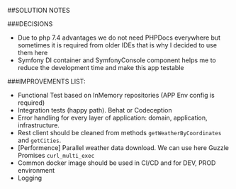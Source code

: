 ##SOLUTION NOTES

###DECISIONS
* Due to php 7.4 advantages we do not need PHPDocs everywhere but sometimes it is required from older IDEs that is why I decided to use them here
* Symfony DI container and SymfonyConsole component helps me to reduce the development time and make this app testable

###IMPROVEMENTS LIST:
* Functional Test based on InMemory repositories (APP Env config is required)
* Integration tests (happy path). Behat or Codeception
* Error handling for every layer of application: domain, application, infrastructure.
* Rest client should be cleaned from methods ``getWeatherByCoordinates`` and ``getCities``. 
* [Performence] Parallel weather data download. We can use here
Guzzle Promises ``curl_multi_exec``
* Common docker image should be used in CI/CD and for DEV, PROD environment
* Logging
